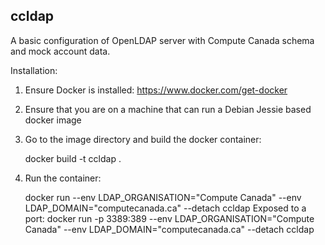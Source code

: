 ## ccldap

A basic configuration of OpenLDAP server with Compute Canada schema and
mock account data.

Installation:

1) Ensure Docker is installed: https://www.docker.com/get-docker

2) Ensure that you are on a machine that can run a Debian Jessie based docker image

3) Go to the image directory and build the docker container:

	docker build -t ccldap .

4) Run the container:

	docker run --env LDAP_ORGANISATION="Compute Canada" --env LDAP_DOMAIN="computecanada.ca" --detach ccldap
	Exposed to a port:
	docker run -p 3389:389 --env LDAP_ORGANISATION="Compute Canada" --env LDAP_DOMAIN="computecanada.ca" --detach ccldap

